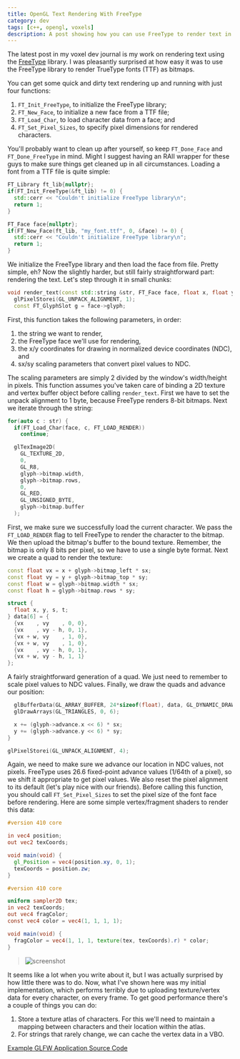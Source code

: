 ```yaml
---
title: OpenGL Text Rendering With FreeType
category: dev
tags: [c++, opengl, voxels]
description: A post showing how you can use FreeType to render text in your OpenGL projects.
---
```


The latest post in my voxel dev journal is my work on rendering text using the
[FreeType](https://www.freetype.org) library. I was pleasantly surprised at how easy it was to use
the FreeType library to render TrueType fonts (TTF) as bitmaps.

You can get some quick and dirty text rendering up and running with just four functions:

1.  `FT_Init_FreeType`, to initialize the FreeType library;
2.  `FT_New_Face`, to initialize a new face from a TTF file;
3.  `FT_Load_Char`, to load character data from a face; and
4.  `FT_Set_Pixel_Sizes`, to specify pixel dimensions for rendered characters.

You'll probably want to clean up after yourself, so keep `FT_Done_Face` and `FT_Done_FreeType` in
mind. Might I suggest having an RAII wrapper for these guys to make sure things get cleaned up in
all circumstances. Loading a font from a TTF file is quite simple:

```cpp
FT_Library ft_lib{nullptr};
if(FT_Init_FreeType(&ft_lib) != 0) {
  std::cerr << "Couldn't initialize FreeType library\n";
  return 1;
}

FT_Face face{nullptr};
if(FT_New_Face(ft_lib, "my_font.ttf", 0, &face) != 0) {
  std::cerr << "Couldn't initialize FreeType library\n";
  return 1;
}
```

We initialize the FreeType library and then load the face from file. Pretty simple, eh? Now the
slightly harder, but still fairly straightforward part: rendering the text. Let's step through it in
small chunks:

```cpp
void render_text(const std::string &str, FT_Face face, float x, float y, float sx, float sy) {
  glPixelStorei(GL_UNPACK_ALIGNMENT, 1);
  const FT_GlyphSlot g = face->glyph;
```

First, this function takes the following parameters, in order:

1. the string we want to render,
2. the FreeType face we'll use for rendering,
3. the x/y coordinates for drawing in normalized device coordinates (NDC), and
4. sx/sy scaling parameters that convert pixel values to NDC.

The scaling parameters are simply 2 divided by the window's width/height in pixels. This function
assumes you've taken care of binding a 2D texture and vertex buffer object before calling
`render_text`. First we have to set the unpack alignment to 1 byte, because FreeType renders 8-bit
bitmaps. Next we iterate through the string:

```cpp
for(auto c : str) {
  if(FT_Load_Char(face, c, FT_LOAD_RENDER))
    continue;

  glTexImage2D(
    GL_TEXTURE_2D,
    0,
    GL_R8,
    glyph->bitmap.width,
    glyph->bitmap.rows,
    0,
    GL_RED,
    GL_UNSIGNED_BYTE,
    glyph->bitmap.buffer
  );
```

First, we make sure we successfully load the current character. We pass the `FT_LOAD_RENDER` flag to
tell FreeType to render the character to the bitmap. We then upload the bitmap's buffer to the bound
texture. Remember, the bitmap is only 8 bits per pixel, so we have to use a single byte format. Next
we create a quad to render the texture:

```cpp
const float vx = x + glyph->bitmap_left * sx;
const float vy = y + glyph->bitmap_top * sy;
const float w = glyph->bitmap.width * sx;
const float h = glyph->bitmap.rows * sy;

struct {
  float x, y, s, t;
} data[6] = {
  {vx    , vy    , 0, 0},
  {vx    , vy - h, 0, 1},
  {vx + w, vy    , 1, 0},
  {vx + w, vy    , 1, 0},
  {vx    , vy - h, 0, 1},
  {vx + w, vy - h, 1, 1}
};
```

A fairly straightforward generation of a quad. We just need to remember to scale pixel values to NDC
values. Finally, we draw the quads and advance our position:

```cpp
  glBufferData(GL_ARRAY_BUFFER, 24*sizeof(float), data, GL_DYNAMIC_DRAW);
  glDrawArrays(GL_TRIANGLES, 0, 6);

  x += (glyph->advance.x << 6) * sx;
  y += (glyph->advance.y << 6) * sy;
}

glPixelStorei(GL_UNPACK_ALIGNMENT, 4);
```

Again, we need to make sure we advance our location in NDC values, not pixels. FreeType uses 26.6
fixed-point advance values (1/64th of a pixel), so we shift it appropriate to get pixel values. We
also reset the pixel alignment to its default (let's play nice with our friends). Before calling
this function, you should call `FT_Set_Pixel_Sizes` to set the pixel size of the font face before
rendering. Here are some simple vertex/fragment shaders to render this data:

```glsl
#version 410 core

in vec4 position;
out vec2 texCoords;

void main(void) {
  gl_Position = vec4(position.xy, 0, 1);
  texCoords = position.zw;
}
```

```glsl
#version 410 core

uniform sampler2D tex;
in vec2 texCoords;
out vec4 fragColor;
const vec4 color = vec4(1, 1, 1, 1);

void main(void) {
  fragColor = vec4(1, 1, 1, texture(tex, texCoords).r) * color;
}
```

> ![screenshot](/img/voxels/2013_12_08.png)

It seems like a lot when you write about it, but I was actually surprised by how little there was to
do. Now, what I've shown here was my initial implementation, which performs terribly due to
uploading texture/vertex data for every character, on every frame. To get good performance there's a
couple of things you can do:

1. Store a texture atlas of characters. For this we'll need to maintain a mapping between characters
   and their location within the atlas.
2. For strings that rarely change, we can cache the vertex data in a VBO.

[Example GLFW Application Source Code](/code/opengl_text_rendering.cpp.txt)
